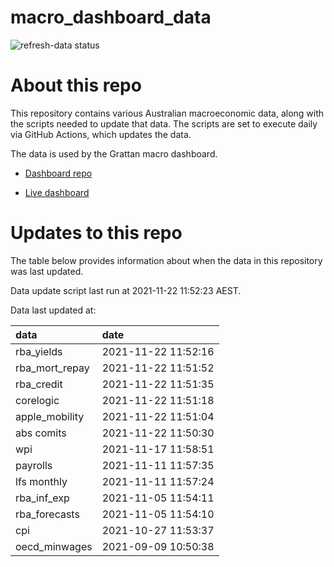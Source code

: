 
<!-- README.md is generated from README.Rmd. Please edit that file -->

# macro\_dashboard\_data

<!-- badges: start -->

![refresh-data
status](https://github.com/grattan/macro_dashboard_data/workflows/refresh-data/badge.svg)

<!-- badges: end -->

# About this repo

This repository contains various Australian macroeconomic data, along
with the scripts needed to update that data. The scripts are set to
execute daily via GitHub Actions, which updates the data.

The data is used by the Grattan macro dashboard.

  - [Dashboard repo](https://github.com/grattan/macrodashboard)

  - [Live dashboard](https://mattcowgill.shinyapps.io/macrodashboard/)

# Updates to this repo

The table below provides information about when the data in this
repository was last updated.

Data update script last run at 2021-11-22 11:52:23 AEST.

Data last updated at:

| data             | date                |
| :--------------- | :------------------ |
| rba\_yields      | 2021-11-22 11:52:16 |
| rba\_mort\_repay | 2021-11-22 11:51:52 |
| rba\_credit      | 2021-11-22 11:51:35 |
| corelogic        | 2021-11-22 11:51:18 |
| apple\_mobility  | 2021-11-22 11:51:04 |
| abs comits       | 2021-11-22 11:50:30 |
| wpi              | 2021-11-17 11:58:51 |
| payrolls         | 2021-11-11 11:57:35 |
| lfs monthly      | 2021-11-11 11:57:24 |
| rba\_inf\_exp    | 2021-11-05 11:54:11 |
| rba\_forecasts   | 2021-11-05 11:54:10 |
| cpi              | 2021-10-27 11:53:37 |
| oecd\_minwages   | 2021-09-09 10:50:38 |
